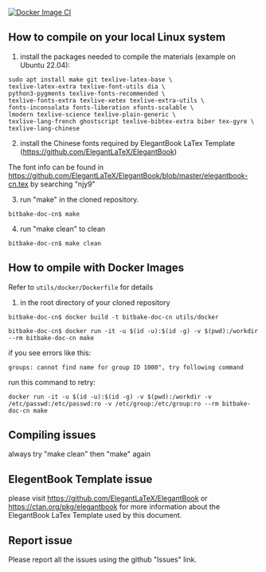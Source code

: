 [![Docker Image CI](https://github.com/embednix/bitbake-doc-cn/actions/workflows/docker-image.yml/badge.svg)](https://github.com/embednix/bitbake-doc-cn/actions/workflows/docker-image.yml)

## How to compile on your local Linux system

1. install the packages needed to compile the materials (example on Ubuntu 22.04):

```
sudo apt install make git texlive-latex-base \
texlive-latex-extra texlive-font-utils dia \
python3-pygments texlive-fonts-recommended \
texlive-fonts-extra texlive-xetex texlive-extra-utils \
fonts-inconsolata fonts-liberation xfonts-scalable \
lmodern texlive-science texlive-plain-generic \
texlive-lang-french ghostscript texlive-bibtex-extra biber tex-gyre \
texlive-lang-chinese
```
2. install the Chinese fonts required by ElegantBook LaTex Template (https://github.com/ElegantLaTeX/ElegantBook)

The font info can be found in https://github.com/ElegantLaTeX/ElegantBook/blob/master/elegantbook-cn.tex by searching "njy9"

3. run "make" in the cloned repository. 

```
bitbake-doc-cn$ make 
```

4. run "make clean" to clean

```
bitbake-doc-cn$ make clean
``` 

## How to ompile with Docker Images

Refer to `utils/docker/Dockerfile` for details

1. in the root directory of your cloned repository
```
bitbake-doc-cn$ docker build -t bitbake-doc-cn utils/docker
```
```
bitbake-doc-cn$ docker run -it -u $(id -u):$(id -g) -v $(pwd):/workdir --rm bitbake-doc-cn make
```
if you see errors like this:
```
groups: cannot find name for group ID 1000", try following command
```
run this command to retry:
```
docker run -it -u $(id -u):$(id -g) -v $(pwd):/workdir -v /etc/passwd:/etc/passwd:ro -v /etc/group:/etc/group:ro --rm bitbake-doc-cn make
```


## Compiling issues

always try "make clean" then "make" again

## ElegentBook Template issue

please visit https://github.com/ElegantLaTeX/ElegantBook or https://ctan.org/pkg/elegantbook for more information about the  ElegantBook LaTex Template used by this document.

## Report issue

Please report all the issues using the github "Issues" link.
 
